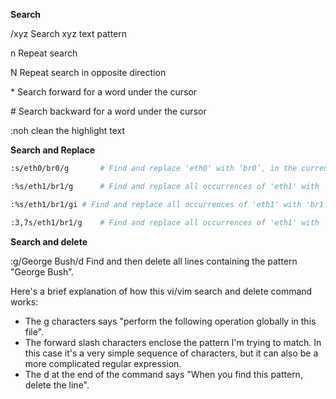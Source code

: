 

**Search**



/xyz    Search xyz text pattern

n     Repeat search

N     Repeat search in opposite direction

\*     Search forward for a word under the cursor

\#     Search backward for a word under the cursor

:noh    clean the highlight text





**Search and Replace**

```bash
:s/eth0/br0/g		# Find and replace 'eth0' with ‘br0’, in the current line only.

:%s/eth1/br1/g		# Find and replace all occurrences of 'eth1' with 'br1'

:%s/eth1/br1/gi	# Find and replace all occurrences of 'eth1' with 'br1', case insensitive.

:3,7s/eth1/br1/g	# Find and replace all occurrences of 'eth1' with ‘br1', from lines from 3 to 7.
```









**Search and delete**



:g/George Bush/d     Find and then delete all lines containing the pattern "George Bush”.



Here's a brief explanation of how this vi/vim search and delete command works:

- The g characters says "perform the following operation globally in this file".
- The forward slash characters enclose the pattern I'm trying to match. In this case it's a very simple sequence of characters, but it can also be a more complicated regular expression.
- The d at the end of the command says "When you find this pattern, delete the line".



